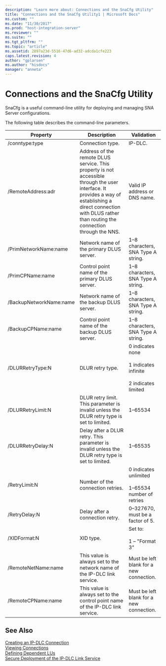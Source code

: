 ```yaml
---
description: "Learn more about: Connections and the SnaCfg Utility"
title: "Connections and the SnaCfg Utility1 | Microsoft Docs"
ms.custom: ""
ms.date: "11/30/2017"
ms.prod: "host-integration-server"
ms.reviewer: ""
ms.suite: ""
ms.tgt_pltfrm: ""
ms.topic: "article"
ms.assetid: 2897a23d-5516-47d6-ad32-adcda1cfe223
caps.latest.revision: 4
author: "gplarsen"
ms.author: "hisdocs"
manager: "anneta"
---
```

# Connections and the SnaCfg Utility
SnaCfg is a useful command-line utility for deploying and managing SNA Server configurations.  
  
 The following table describes the command-line parameters.  
  
|Property|Description|Validation|  
|-|-|-|  
|/conntype:type|Connection type.|IP-DLC.|  
|/RemoteAddress:adr|Address of the remote DLUS service. This property is not accessible through the user interface. It provides a way of establishing a direct connection with DLUS rather than routing the connection through the NNS.|Valid IP address or DNS name.|  
|/PrimNetworkName:name|Network name of the primary DLUS server.|1–8 characters, SNA Type A string.|  
|/PrimCPName:name|Control point name of the primary DLUS server.|1–8 characters, SNA Type A string.|  
|/BackupNetworkName:name|Network name of the backup DLUS server.|1–8 characters, SNA Type A string.|  
|/BackupCPName:name|Control point name of the backup DLUS server.|1–8 characters, SNA Type A string.|  
|/DLURRetryType:N|DLUR retry type.|0 indicates none<br /><br /> 1 indicates infinite<br /><br /> 2 indicates limited|  
|/DLURRetryLimit:N|DLUR retry limit. This parameter is invalid unless the DLUR retry type is set to limited.|1–65534|  
|/DLURRetryDelay:N|Delay after a DLUR retry. This parameter is invalid unless the DLUR retry type is set to limited.|1–65535|  
|/RetryLimit:N|Number of the connection retries.|0 indicates unlimited<br /><br /> 1–65534 number of retries|  
|/RetryDelay:N|Delay after a connection retry.|0–327670, must be a factor of 5.|  
|/XIDFormat:N|XID type.|Set to:<br /><br /> 1 – "Format 3"|  
|/RemoteNetName:name|This value is always set to the network name of the IP-DLC link service.|Must be left blank for a new connection.|  
|/RemoteCPName:name|This value is always set to the control point name of the IP-DLC link service.|Must be left blank for a new connection.|  
  
## See Also  
 [Creating an IP-DLC Connection](../core/creating-an-ip-dlc-connection1.md)   
 [Viewing Connections](../core/viewing-connections1.md)   
 [Defining Dependent LUs](../core/defining-dependent-lus1.md)   
 [Secure Deployment of the IP-DLC Link Service](../core/secure-deployment-of-the-ip-dlc-link-service2.md)
